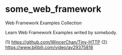 
# some_web_framework

Web Framework Examples Collection

Learn Web Framework Examples writed by somebody.

(1) <https://github.com/WincerChan/Tiny-HTTP>
(2) <https://www.bilibili.com/video/av29375818>